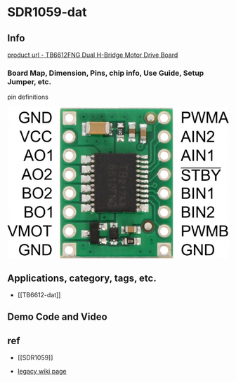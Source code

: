 
# SDR1059-dat

## Info

[product url - TB6612FNG Dual H-Bridge Motor Drive Board](https://www.electrodragon.com/product/tb6612fng-dual-motor-driver-carrier/)

### Board Map, Dimension, Pins, chip info, Use Guide, Setup Jumper, etc.

pin definitions 

![](2025-06-01-17-45-55.png)



## Applications, category, tags, etc. 

- [[TB6612-dat]]


## Demo Code and Video




## ref 

- [[SDR1059]] 

- [legacy wiki page ](https://www.electrodragon.com/w/TB6612FNG_Dual_Motor_Driver_Carrier)

